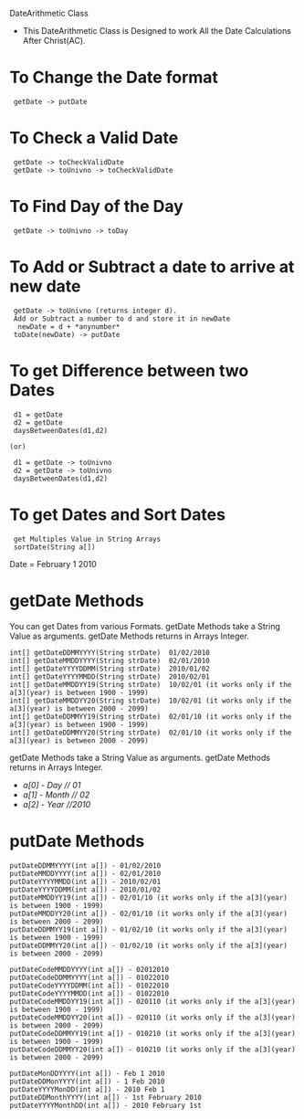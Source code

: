 DateArithmetic Class

* This DateArithmetic Class is Designed to work All the Date Calculations After Christ(AC).

# To Change the Date format

     getDate -> putDate

# To Check a Valid Date

     getDate -> toCheckValidDate
     getDate -> toUnivno -> toCheckValidDate

# To Find Day of the Day

     getDate -> toUnivno -> toDay

# To Add or Subtract a date to arrive at new date

     getDate -> toUnivno (returns integer d).
     Add or Subtract a number to d and store it in newDate
      newDate = d + *anynumber*
     toDate(newDate) -> putDate

# To get Difference between two Dates

     d1 = getDate
     d2 = getDate
     daysBetweenDates(d1,d2)

    (or)

     d1 = getDate -> toUnivno
     d2 = getDate -> toUnivno
     daysBetweenDates(d1,d2)

# To get Dates and Sort Dates

     get Multiples Value in String Arrays
     sortDate(String a[])

Date = February 1 2010

# getDate Methods
  You can get Dates from various Formats. getDate Methods take a String Value as arguments. getDate Methods returns in Arrays Integer.


    int[] getDateDDMMYYYY(String strDate)  01/02/2010
    int[] getDateMMDDYYYY(String strDate)  02/01/2010  
    int[] getDateYYYYDDMM(String strDate)  2010/01/02
    int[] getDateYYYYMMDD(String strDate)  2010/02/01
    int[] getDateMMDDYY19(String strDate)  10/02/01 (it works only if the a[3](year) is between 1900 - 1999)
    int[] getDateMMDDYY20(String strDate)  10/02/01 (it works only if the a[3](year) is between 2000 - 2099)
    int[] getDateDDMMYY19(String strDate)  02/01/10 (it works only if the a[3](year) is between 1900 - 1999)
    int[] getDateDDMMYY20(String strDate)  02/01/10 (it works only if the a[3](year) is between 2000 - 2099)

   getDate Methods take a String Value as arguments. getDate Methods returns in Arrays Integer.
   * *a[0] - Day   // 01*
   * *a[1] - Month // 02*
   * *a[2] - Year  //2010*

# putDate Methods

    putDateDDMMYYYY(int a[]) - 01/02/2010
    putDateMMDDYYYY(int a[]) - 02/01/2010
    putDateYYYYMMDD(int a[]) - 2010/02/01
    putDateYYYYDDMM(int a[]) - 2010/01/02
    putDateMMDDYY19(int a[]) - 02/01/10 (it works only if the a[3](year) is between 1900 - 1999)
    putDateMMDDYY20(int a[]) - 02/01/10 (it works only if the a[3](year) is between 2000 - 2099)
    putDateDDMMYY19(int a[]) - 01/02/10 (it works only if the a[3](year) is between 1900 - 1999)
    putDateDDMMYY20(int a[]) - 01/02/10 (it works only if the a[3](year) is between 2000 - 2099)

    putDateCodeMMDDYYYY(int a[]) - 02012010
    putDateCodeDDMMYYYY(int a[]) - 01022010
    putDateCodeYYYYDDMM(int a[]) - 01022010
    putDateCodeYYYYMMDD(int a[]) - 01022010
    putDateCodeMMDDYY19(int a[]) - 020110 (it works only if the a[3](year) is between 1900 - 1999)
    putDateCodeMMDDYY20(int a[]) - 020110 (it works only if the a[3](year) is between 2000 - 2099)
    putDateCodeDDMMYY19(int a[]) - 010210 (it works only if the a[3](year) is between 1900 - 1999)
    putDateCodeDDMMYY20(int a[]) - 010210 (it works only if the a[3](year) is between 2000 - 2099)

    putDateMonDDYYYY(int a[]) - Feb 1 2010
    putDateDDMonYYYY(int a[]) - 1 Feb 2010
    putDateYYYYMonDD(int a[]) - 2010 Feb 1
    putDateDDMonthYYYY(int a[]) - 1st February 2010
    putDateYYYYMonthDD(int a[]) - 2010 February 1st
